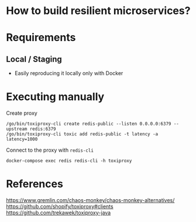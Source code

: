 # How to build resilient microservices?

# Requirements
## Local / Staging
- Easily reproducing it locally only with Docker

# Executing manually
Create proxy
```
/go/bin/toxiproxy-cli create redis-public --listen 0.0.0.0:6379 --upstream redis:6379
/go/bin/toxiproxy-cli toxic add redis-public -t latency -a latency=1000
```

Connect to the proxy with `redis-cli`
```
docker-compose exec redis redis-cli -h toxiproxy
```

# References
https://www.gremlin.com/chaos-monkey/chaos-monkey-alternatives/
https://github.com/shopify/toxiproxy#clients
https://github.com/trekawek/toxiproxy-java
